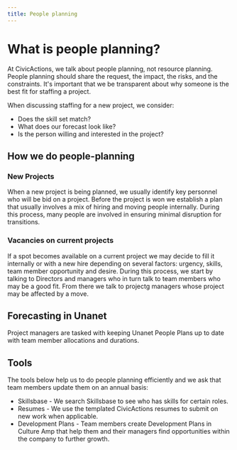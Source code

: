 ```yaml
---
title: People planning
---
```


# What is people planning?

At CivicActions, we talk about people planning, not resource planning. People planning should share the request, the impact, the risks, and the constraints. It's important that we be transparent about why someone is the best fit for staffing a project. 

When discussing staffing for a new project, we consider:

-   Does the skill set match?
-   What does our forecast look like?
-   Is the person willing and interested in the project?
  
## How we do people-planning 

### New Projects
When a new project is being planned, we usually identify key personnel who will be bid on a project. Before the project is won we establish a plan that usually involves a mix of hiring and moving people internally. During this process, many people are involved in ensuring minimal disruption for transitions.

### Vacancies on current projects
If a spot becomes available on a current project we may decide to fill it internally or with a new hire depending on several factors: urgency, skills, team member opportunity and desire. During this process, we start by talking to Directors and managers who in turn talk to team members who may be a good fit. From there we talk to projectg managers whose project may be affected by a move.

## Forecasting in Unanet

Project managers are tasked with keeping Unanet People Plans up to date with team member allocations and durations.

## Tools

The tools below help us to do people planning efficiently and we ask that team members update them on an annual basis: 
-   Skillsbase - We search Skillsbase to see who has skills for certain roles. 
-   Resumes - We use the templated CivicActions resumes to submit on new work when applicable.
-   Development Plans - Team members create Development Plans in Culture Amp that help them and their managers find opportunities within the company to further growth.
